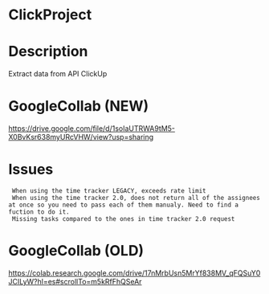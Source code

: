 # ClickProject

# Description

Extract data from API ClickUp

# GoogleCollab (NEW)

https://drive.google.com/file/d/1soIaUTRWA9tM5-X0BvKsr638myURcVHW/view?usp=sharing

# Issues

     When using the time tracker LEGACY, exceeds rate limit
     When using the time tracker 2.0, does not return all of the assignees at once so you need to pass each of them manualy. Need to find a fuction to do it.
     Missing tasks compared to the ones in time tracker 2.0 request

# GoogleCollab (OLD)

https://colab.research.google.com/drive/17nMrbUsn5MrYf838MV_qFQSuY0JCILyW?hl=es#scrollTo=m5kRfFhQSeAr



